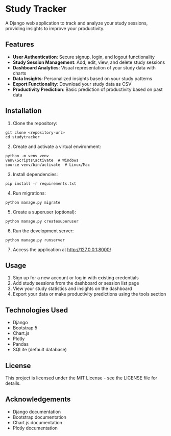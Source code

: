 # Study Tracker

A Django web application to track and analyze your study sessions, providing insights to improve your productivity.

## Features

- **User Authentication**: Secure signup, login, and logout functionality
- **Study Session Management**: Add, edit, view, and delete study sessions
- **Dashboard Analytics**: Visual representation of your study data with charts
- **Data Insights**: Personalized insights based on your study patterns
- **Export Functionality**: Download your study data as CSV
- **Productivity Prediction**: Basic prediction of productivity based on past data

## Installation

1. Clone the repository:
```
git clone <repository-url>
cd studytracker
```

2. Create and activate a virtual environment:
```
python -m venv venv
venv\Scripts\activate  # Windows
source venv/bin/activate  # Linux/Mac
```

3. Install dependencies:
```
pip install -r requirements.txt
```

4. Run migrations:
```
python manage.py migrate
```

5. Create a superuser (optional):
```
python manage.py createsuperuser
```

6. Run the development server:
```
python manage.py runserver
```

7. Access the application at http://127.0.0.1:8000/

## Usage

1. Sign up for a new account or log in with existing credentials
2. Add study sessions from the dashboard or session list page
3. View your study statistics and insights on the dashboard
4. Export your data or make productivity predictions using the tools section

## Technologies Used

- Django
- Bootstrap 5
- Chart.js
- Plotly
- Pandas
- SQLite (default database)

## License

This project is licensed under the MIT License - see the LICENSE file for details.

## Acknowledgements

- Django documentation
- Bootstrap documentation
- Chart.js documentation
- Plotly documentation